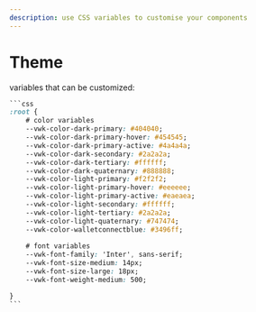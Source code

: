 ```yaml
---
description: use CSS variables to customise your components
---
```


# Theme

variables that can be customized:

````css
```css
:root {
    # color variables
    --vwk-color-dark-primary: #404040;
    --vwk-color-dark-primary-hover: #454545;
    --vwk-color-dark-primary-active: #4a4a4a;
    --vwk-color-dark-secondary: #2a2a2a;
    --vwk-color-dark-tertiary: #ffffff;
    --vwk-color-dark-quaternary: #888888;
    --vwk-color-light-primary: #f2f2f2;
    --vwk-color-light-primary-hover: #eeeeee;
    --vwk-color-light-primary-active: #eaeaea;
    --vwk-color-light-secondary: #ffffff;
    --vwk-color-light-tertiary: #2a2a2a;
    --vwk-color-light-quaternary: #747474;
    --vwk-color-walletconnectblue: #3496ff;
    
    # font variables
    --vwk-font-family: 'Inter', sans-serif;
    --vwk-font-size-medium: 14px;
    --vwk-font-size-large: 18px;
    --vwk-font-weight-medium: 500;

}
```
````

